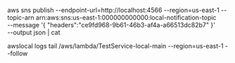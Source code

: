 aws sns publish --endpoint-url=http://localhost:4566 --region=us-east-1 --topic-arn arn:aws:sns:us-east-1:000000000000:local-notification-topic \
--message '{ "headers":"ce9fd968-9b61-46b3-af4a-a66513dc82b7" }' \
--output json | cat

awslocal logs tail /aws/lambda/TestService-local-main --region=us-east-1 --follow